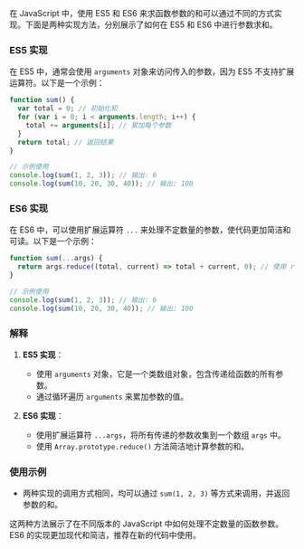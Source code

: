 在 JavaScript 中，使用 ES5 和 ES6 来求函数参数的和可以通过不同的方式实现。下面是两种实现方法，分别展示了如何在 ES5 和 ES6 中进行参数求和。

### ES5 实现

在 ES5 中，通常会使用 `arguments` 对象来访问传入的参数，因为 ES5 不支持扩展运算符。以下是一个示例：

```javascript
function sum() {
  var total = 0; // 初始化和
  for (var i = 0; i < arguments.length; i++) {
    total += arguments[i]; // 累加每个参数
  }
  return total; // 返回结果
}

// 示例使用
console.log(sum(1, 2, 3)); // 输出: 6
console.log(sum(10, 20, 30, 40)); // 输出: 100
```

### ES6 实现

在 ES6 中，可以使用扩展运算符 `...` 来处理不定数量的参数，使代码更加简洁和可读。以下是一个示例：

```javascript
function sum(...args) {
  return args.reduce((total, current) => total + current, 0); // 使用 reduce 计算和
}

// 示例使用
console.log(sum(1, 2, 3)); // 输出: 6
console.log(sum(10, 20, 30, 40)); // 输出: 100
```

### 解释

1. **ES5 实现**：
   - 使用 `arguments` 对象，它是一个类数组对象，包含传递给函数的所有参数。
   - 通过循环遍历 `arguments` 来累加参数的值。

2. **ES6 实现**：
   - 使用扩展运算符 `...args`，将所有传递的参数收集到一个数组 `args` 中。
   - 使用 `Array.prototype.reduce()` 方法简洁地计算参数的和。

### 使用示例

- 两种实现的调用方式相同，均可以通过 `sum(1, 2, 3)` 等方式来调用，并返回参数的和。

这两种方法展示了在不同版本的 JavaScript 中如何处理不定数量的函数参数。ES6 的实现更加现代和简洁，推荐在新的代码中使用。
